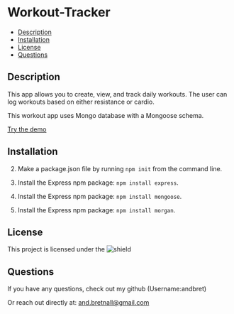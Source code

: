 # Workout-Tracker

  * [Description](#description)
  * [Installation](#installation)
  * [License](#license)
  * [Questions](#questions)

  
  ## Description
  
This app allows you to create, view, and track daily workouts. The user can log workouts based on either resistance or cardio.

This workout app uses Mongo database with a Mongoose schema.

[Try the demo](https://workout-----tracker.herokuapp.com/)

  ## Installation

  2. Make a package.json file by running `npm init` from the command line.

  3. Install the Express npm package: `npm install express`.

  4. Install the Express npm package: `npm install mongoose`.

  5. Install the Express npm package: `npm install morgan`.



  ## License

  This project is licensed under the ![shield](https://img.shields.io/static/v1?label=License&message=MIT&color=green)
  
  ## Questions

  If you have any questions, check out my github (Username:andbret)

  Or reach out directly at: and.bretnall@gmail.com